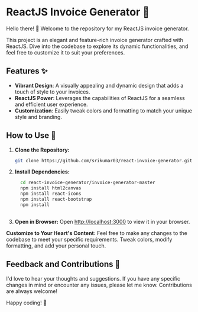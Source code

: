# ReactJS Invoice Generator 🌟

Hello there! 👋 Welcome to the repository for my ReactJS invoice generator.

This project is an elegant and feature-rich invoice generator crafted with ReactJS. Dive into the codebase to explore its dynamic functionalities, and feel free to customize it to suit your preferences.

## Features ✨

- **Vibrant Design**: A visually appealing and dynamic design that adds a touch of style to your invoices.
- **ReactJS Power**: Leverages the capabilities of ReactJS for a seamless and efficient user experience.
- **Customization**: Easily tweak colors and formatting to match your unique style and branding.

## How to Use 🚀

1. **Clone the Repository:**
   ```bash
   git clone https://github.com/srikumar03/react-invoice-generator.git

2.  **Install Dependencies:**
    ```bash
      cd react-invoice-generator/invoice-generator-master
      npm install html2canvas
      npm install react-icons
      npm install react-bootstrap
      npm install
   

3. **Open in Browser:**
   Open [http://localhost:3000](http://localhost:3000) to view it in your browser.

 **Customize to Your Heart's Content:**
   Feel free to make any changes to the codebase to meet your specific requirements. Tweak colors, modify formatting, and add your personal touch.


## Feedback and Contributions 🤝
   I'd love to hear your thoughts and suggestions. If you have any specific changes in mind or encounter any issues, please let me know. Contributions are always welcome!

Happy coding! 🌈
